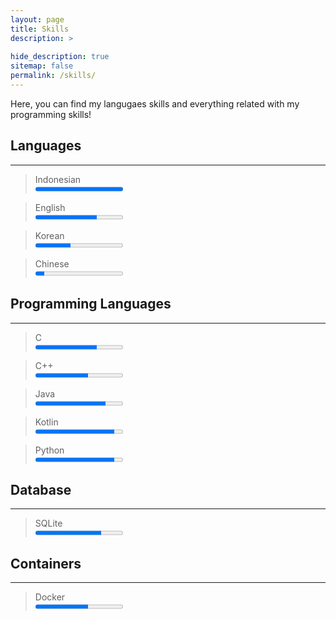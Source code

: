 ```yaml
---
layout: page
title: Skills
description: >
  
hide_description: true
sitemap: false
permalink: /skills/
---
```

Here, you can find my langugaes skills and everything related with my 
programming skills!

## Languages
----
> Indonesian
> <br>
> <progress value="100" max="100"></progress>

> English
> <br>
> <progress value="70" max="100"></progress>

> Korean
> <br>
> <progress value="40" max="100"></progress>

> Chinese
> <br>
> <progress value="10" max="100"></progress>


## Programming Languages
----
> C
> <br>
> <progress value="70" max="100"></progress>

> C++
> <br>
> <progress value="60" max="100"></progress>

> Java
> <br>
> <progress value="80" max="100"></progress>

> Kotlin
> <br>
> <progress value="90" max="100"></progress>

> Python
> <br>
> <progress value="90" max="100"></progress>


## Database
----
> SQLite
> <br>
> <progress value="75" max="100"></progress>


## Containers
---
> Docker
> <br>
> <progress value="60" max="100"></progress>